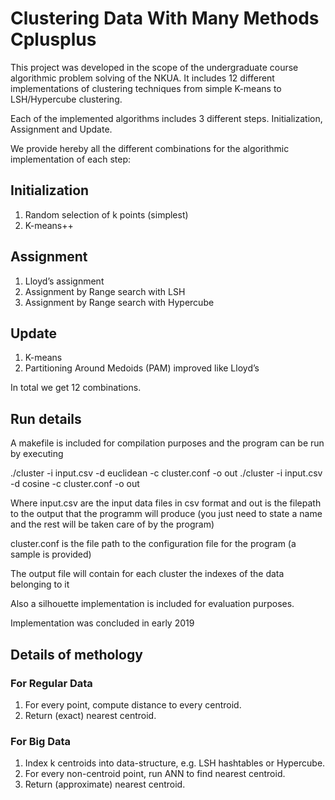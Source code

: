 # Clustering Data With Many Methods Cplusplus
This project was developed in the scope of the undergraduate course algorithmic problem solving of the NKUA. 
It includes 12 different implementations of clustering techniques from simple K-means to LSH/Hypercube clustering.

Each of the implemented algorithms includes 3 different steps. Initialization, Assignment and Update.

We provide hereby all the different combinations for the algorithmic implementation of each step:

## Initialization

1. Random selection of k points (simplest)
2. K-means++

## Assignment

1. Lloyd’s assignment
2. Assignment by Range search with LSH 
3. Assignment by Range search with Hypercube 

## Update
1. K-means
2. Partitioning Around Medoids (PAM) improved like Lloyd’s

In total we get 12 combinations.

## Run details

A makefile is included for compilation purposes and the program can be run by executing

./cluster -i input.csv -d euclidean -c cluster.conf -o out 
./cluster -i input.csv -d cosine -c cluster.conf -o out 

Where input.csv are the input data files in csv format and 
out is the filepath to the output that the programm will produce (you just need to state a name and the rest will be taken care of by the program)

cluster.conf is the file path to the configuration file for the program (a sample is provided)

The output file will contain for each cluster the indexes of the data belonging to it

Also a silhouette implementation is included for evaluation purposes.

Implementation was concluded in early 2019

## Details of methology

### For Regular Data
  1. For every point, compute distance to every centroid.
  2. Return (exact) nearest centroid.

### For Big Data
  1. Index k centroids into data-structure, e.g. LSH hashtables or Hypercube.
  2. For every non-centroid point, run ANN to find nearest centroid.
  3. Return (approximate) nearest centroid.



